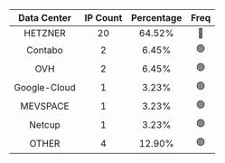 | Data Center | IP Count | Percentage | Freq |
|:------------:|:--------:|:-----------:|:-----:|
| HETZNER | 20 | 64.52% | 🔴 |
| Contabo | 2 | 6.45% | 🟢 |
| OVH | 2 | 6.45% | 🟢 |
| Google-Cloud | 1 | 3.23% | 🟢 |
| MEVSPACE | 1 | 3.23% | 🟢 |
| Netcup | 1 | 3.23% | 🟢 |
| OTHER | 4 | 12.90% | 🟢 |